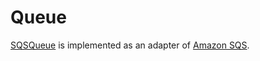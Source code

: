 # Queue

[SQSQueue](./apidocs-${project.version}/com/rultor/queue/SQSQueue.html)
is implemented as an adapter of [Amazon SQS](http://aws.amazon.com/sqs/).
